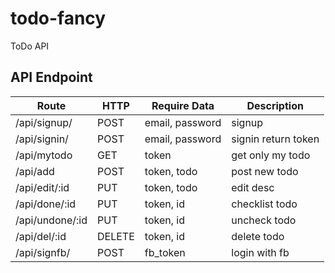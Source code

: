 # todo-fancy
ToDo API

## API Endpoint
| Route           | HTTP   | Require Data    | Description          |
|-----------------|--------|-----------------|----------------------|
| /api/signup/    | POST   | email, password | signup               |
| /api/signin/    | POST   | email, password | signin return token  |
| /api/mytodo     | GET    | token           | get only my todo     |
| /api/add        | POST   | token, todo     | post new todo        |
| /api/edit/:id   | PUT    | token, todo     | edit desc            |
| /api/done/:id   | PUT    | token, id       | checklist todo       |
| /api/undone/:id | PUT    | token, id       | uncheck todo         |
| /api/del/:id    | DELETE | token, id       | delete todo          |
| /api/signfb/    | POST   | fb_token        | login with fb        |
